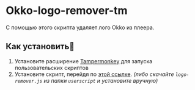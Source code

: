 # Okko-logo-remover-tm
С помощью этого скрипта удаляет лого Okko из плеера.

## Как установить💅
1. Установите расширение [Tampermonkey](https://www.tampermonkey.net/) для запуска пользовательских скриптов
2. Установите скрипт, перейдя по [этой ссылке](https://github.com/ArturKaktus/Okko-logo-remover-tm/raw/refs/heads/main/userscript/logo-remover.user.js). _(либо скачайте `logo-remover.js` из папки `userscript` и установите вручную)_



